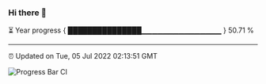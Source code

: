 ### Hi there 👋

⏳ Year progress { ███████████████▁▁▁▁▁▁▁▁▁▁▁▁▁▁▁ } 50.71 %

---

⏰ Updated on Tue, 05 Jul 2022 02:13:51 GMT

![Progress Bar CI](https://github.com/ZhaoGui/ZhaoGui/workflows/Progress%20Bar%20CI/badge.svg)
